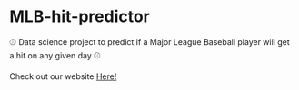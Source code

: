 # MLB-hit-predictor
⚾ Data science project to predict if a Major League Baseball player will get a hit on any given day ⚾

Check out our website [Here!](https://eglouberman.github.io/MLB-hit-predictor/)
